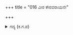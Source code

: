 +++
title = "016 ವೀರ ಕೌರವರಾಯನೇ"

+++

<details><summary>ಗದ್ಯ (ಕ.ಗ.ಪ) </summary>

16. ನನಗೆ ವೀರ ಕೌರವನೇ ಒಡೆಯನು. ಅವನ ಶತ್ರುಗಳು ನನ್ನ ಶತ್ರುಗಳು. ಅವನು ಮೆಚ್ಚಿದವರನ್ನು ನಾನೂ ಮೆಚ್ಚುತ್ತೇನೆ. ಕುರುರಾಜನಿಗೆ ಆದದ್ದು ನನಗೂ ಆಗಲಿ, ಕೃಷ್ಣನೇ ಕೇಳು ! ನಾಳಿನ ಯುದ್ಧದ ಸತ್ವದಲ್ಲಿ ನನ್ನ ತೋಳು ಬಲದ ಸಂಪನ್ನತೆಯನ್ನು ಪಾಂಡುವಿನ ಮಕ್ಕಳಲ್ಲಿ ತೋರುತ್ತೇನೆ.
</details>
